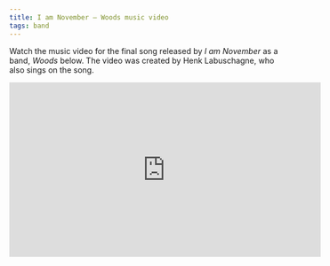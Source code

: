 ```yaml
---
title: I am November — Woods music video
tags: band
---
```


Watch the music video for the final song released by *I am November* as a band, *Woods* below. The video was created by Henk Labuschagne, who also sings on the song.

<iframe width="560" height="315" src="https://www.youtube.com/embed/D6wtors52iI" title="YouTube video player" frameborder="0" allow="accelerometer; autoplay; clipboard-write; encrypted-media; gyroscope; picture-in-picture" allowfullscreen></iframe>

